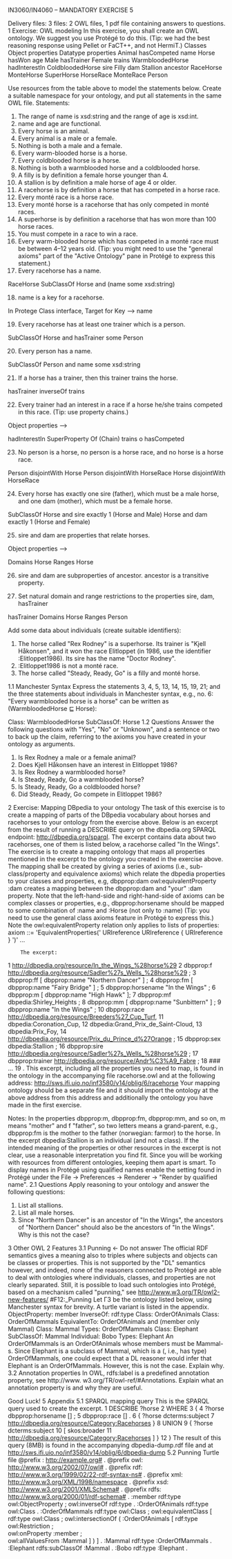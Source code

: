 IN3060/IN4060 – MANDATORY EXERCISE 5 

Delivery files: 3 files: 2 OWL files, 1 pdf file containing answers to questions. 
1 Exercise: OWL modeling 
In this exercise, you shall create an OWL ontology. We suggest you use Protégé to do this. (Tip: we had the best reasoning response using Pellet or FaCT++, and not HermiT.)
Classes 		    Object properties 	Datatype properties 
Animal 		  hasCompeted 	name 
Horse 		  hasWon 		age 
Male 		  hasTrainer 
Female 		  trains 
WarmbloodedHorse hadInterestIn 
ColdbloodedHorse sire 
Filly		  dam 
Stallion 		  ancestor 
RaceHorse 
MonteHorse 
SuperHorse 
HorseRace 
MonteRace 
Person 


Use resources from the table above to model the statements below. Create a suitable namespace for your ontology, and put all statements in the same OWL file.
Statements:

1. The range of name is xsd:string and the range of age is xsd:int. 
2. name and age are functional. 
3. Every horse is an animal. 
4. Every animal is a male or a female. 
5. Nothing is both a male and a female. 
6. Every warm-blooded horse is a horse. 
7. Every coldblooded horse is a horse. 
8. Nothing is both a warmblooded horse and a coldblooded horse. 
9. A filly is by definition a female horse younger than 4. 
10. A stallion is by definition a male horse of age 4 or older. 
11. A racehorse is by definition a horse that has competed in a horse race. 
12. Every monté race is a horse race. 
13. Every monté horse is a racehorse that has only competed in monté races. 
14. A superhorse is by definition a racehorse that has won more than 100 horse races. 
15. You must compete in a race to win a race. 
16. Every warm-blooded horse which has competed in a monté race must be between 4–12 years old. (Tip: you might need to use the "general axioms" part of the "Active Ontology" pane in Protégé to express this statement.) 
17. Every racehorse has a name. 

RaceHorse SubClassOf Horse and (name some xsd:string)

18. name is a key for a racehorse. 

In Protege Class interface, Target for Key --> name

19. Every racehorse has at least one trainer which is a person. 

SubClassOf Horse and hasTrainer some Person
 
20. Every person has a name. 

SubClassOf Person and name some xsd:string

21. If a horse has a trainer, then this trainer trains the horse. 

hasTrainer inverseOf trains

22. Every trainer had an interest in a race if a horse he/she trains competed in this race. (Tip: use property chains.)

Object properties --> 

hadInterestIn SuperProperty Of (Chain) trains o hasCompeted

23. No person is a horse, no person is a horse race, and no horse is a horse race. 

Person disjointWith Horse
Person disjointWith HorseRace
Horse disjointWith HorseRace

24. Every horse has exactly one sire (father), which must be a male horse, and one dam (mother), which must be a female horse. 

SubClassOf
Horse and sire exactly 1 (Horse and Male)
Horse and dam exactly 1 (Horse and Female)

25. sire and dam are properties that relate horses. 

Object properties --> 

Domains Horse
Ranges Horse

26. sire and dam are subproperties of ancestor. ancestor is a transitive property. 

27. Set natural domain and range restrictions to the properties sire, dam, hasTrainer 

hasTrainer
Domains Horse
Ranges Person


Add some data about individuals (create suitable identifiers): 
1. The horse called "Rex Rodney" is a superhorse. Its trainer is "Kjell Håkonsen", and it won the race Elitloppet (in 1986, use the identifier :Elitloppet1986). Its sire has the name "Doctor Rodney". 
2. :Elitloppet1986 is not a monté race. 
3. The horse called "Steady, Ready, Go" is a filly and monté horse.

1.1 Manchester Syntax 
Express the statements 3, 4, 5, 13, 14, 15, 19, 21; and the three statements about individuals in Manchester syntax, e.g., no. 6: "Every warmblooded horse is a horse" can be written as (WarmbloodedHorse ⊑ Horse): 



Class: WarmbloodedHorse
    SubClassOf: Horse
1.2 Questions 
Answer the following questions with "Yes", "No" or "Unknown", and a sentence or two to back up the claim, referring to the axioms you have created in your ontology as arguments. 
1. Is Rex Rodney a male or a female animal? 
2. Does Kjell Håkonsen have an interest in Elitloppet 1986? 
3. Is Rex Rodney a warmblooded horse? 
4. Is Steady, Ready, Go a warmblooded horse? 
5. Is Steady, Ready, Go a coldblooded horse? 
6. Did Steady, Ready, Go compete in Elitloppet 1986? 

2 Exercise: Mapping DBpedia to your ontology 
The task of this exercise is to create a mapping of parts of the DBpedia vocabulary about horses and racehorses to your ontology from the exercise above. 
Below is an excerpt from the result of running a DESCRIBE query on the dbpedia.org SPARQL endpoint: http://dbpedia.org/sparql. The excerpt contains data about two racehorses, one of them is listed below, a racehorse called "In the Wings". The exercise is to create a mapping ontology that maps all properties mentioned in the excerpt to the ontology you created in the exercise above. 
The mapping shall be created by giving a series of axioms (i.e., sub- class/property and equivalence axioms) which relate the dbpedia properties to your classes and properties, e.g, 
dbpprop:dam owl:equivalentProperty :dam 
creates a mapping between the dbpprop:dam and "your" :dam property.
Note that the left-hand-side and right-hand-side of axioms can be complex classes or properties, e.g., dbpprop:horsename should be mapped to some combination of :name and :Horse (not only to :name) (Tip: you need to use the general class axioms feature in Protégé to express this.) 
Note the owl:equivalentProperty relation only applies to lists of properties:
axiom ::= 'EquivalentProperties(' URIreference URIreference  { URIreference } ')' ...

        The excerpt:
1 <http://dbpedia.org/resource/In_the_Wings_%28horse%29> 
2   dbpprop:f <http://dbpedia.org/resource/Sadler%27s_Wells_%28horse%29> ; 
3   dbpprop:ff [ dbpprop:name "Northern Dancer" ] ; 
4   dbpprop:fm [ dbpprop:name "Fairy Bridge" ] ; 
5   dbpprop:horsename "In the Wings" ; 
6   dbpprop:m [ dbpprop:name "High Hawk" ]; 
7   dbpprop:mf dbpedia:Shirley_Heights ; 
8   dbpprop:mm [ dbpprop:name "Sunbittern" ] ; 
9   dbpprop:name "In the Wings" ; 
10  dbpprop:race <http://dbpedia.org/resource/Breeders%27_Cup_Turf>, 
11               dbpedia:Coronation_Cup, 
12               dbpedia:Grand_Prix_de_Saint-Cloud, 
13               dbpedia:Prix_Foy, 
14               <http://dbpedia.org/resource/Prix_du_Prince_d%27Orange> ; 
15  dbpprop:sex dbpedia:Stallion ; 
16  dbpprop:sire <http://dbpedia.org/resource/Sadler%27s_Wells_%28horse%29> ; 
17  dbpprop:trainer <http://dbpedia.org/resource/Andr%C3%A9_Fabre> ; 
18 ### ... 
19 . 
This excerpt, including all the properties you need to map, is found in the ontology in the accompanying file racehorse.owl and at the following address: 
http://sws.ifi.uio.no/inf3580/v14/oblig/6/racehorse 
Your mapping ontology should be a separate file and it should import the ontology at the above address from this address and additionally the ontology you have made in the first exercise. 

Notes: 
In the properties dbpprop:m, dbpprop:fm, dbpprop:mm, and so on, m means "mother" and f "father", so two letters means a grand-parent, e.g., dbpprop:fm is the mother to the father (norwegian: farmor) to the horse. 
In the excerpt dbpedia:Stallion is an individual (and not a class). 
If the intended meaning of the properties or other resources in the excerpt is not clear, use a reasonable interpretation you find fit. 
Since you will be working with resources from different ontologies, keeping them apart is smart. To display names in Protégé using qualified names enable the setting found in Protégé under the File -> Preferences -> Renderer -> "Render by qualified name". 
2.1 Questions 
Apply reasoning to your ontology and answer the following questions: 
1. List all stallions. 
2. List all male horses. 
3. Since "Northern Dancer" is an ancestor of "In the Wings", the ancestors of "Northern Dancer" should also be the ancestors of "In the Wings". Why is this not the case?

3 Other OWL 2 Features
3.1 Punning <- Do not answer
The official RDF semantics gives a meaning also to triples where subjects and objects can be classes or properties. This is not supported by the "DL" semantics however, and indeed, none of the reasoners connected to Protégé are able to deal with ontologies where individuals, classes, and properties are not clearly separated.
Still, it is possible to load such ontologies into Protégé, based on a mechanism called "punning," see http://www.w3.org/TR/owl2-new-features/ #F12:_Punning
Let Γ3 be the ontology listed below, using Manchester syntax for brevity. A turtle variant is listed in the appendix. 
ObjectProperty: member 
InverseOf: rdf:type 
Class: OrderOfAnimals 
Class: OrderOfMammals 
EquivalentTo: OrderOfAnimals and (member only Mammal) 
Class: Mammal 
Types: OrderOfMammals 
Class: Elephant 
SubClassOf: Mammal 
Individual: Bobo 
Types: Elephant 
An OrderOfMammals is an OrderOfAnimals whose members must be Mammal-s. Since Elephant is a subclass of Mammal, which is a (, i.e., has type) OrderOfMammals, one could expect that a DL reasoner would infer that Elephant is an OrderOfMammals. However, this is not the case. Explain why. 
3.2 Annotation properties 
In OWL, rdfs:label is a predefined annotation property, see http://www. w3.org/TR/owl-ref/#Annotations. Explain what an annotation property is and why they are useful. 

Good Luck! 
5 Appendix 
5.1 SPARQL mapping query 
This is the SPARQL query used to create the excerpt. 
1 DESCRIBE ?horse 
2 WHERE 
3 { 
4   ?horse dbpprop:horsename [] ; 
5          dbpprop:race [] . 
6   { ?horse dcterms:subject 
7            <http://dbpedia.org/resource/Category:Racehorses> } 
8   UNION 
9     { ?horse dcterms:subject 
10        [ skos:broader 
11          <http://dbpedia.org/resource/Category:Racehorses> ] } 
12 }
The result of this query (8MB) is found in the accompanying dbpedia-dump.rdf file  and at 
http://sws.ifi.uio.no/inf3580/v14/oblig/6/dbpedia-dump 
5.2 Punning Turtle file 
@prefix : <http://example.org#> . 
@prefix owl: <http://www.w3.org/2002/07/owl#> . 
@prefix rdf: <http://www.w3.org/1999/02/22-rdf-syntax-ns#> . 
@prefix xml: <http://www.w3.org/XML/1998/namespace> . 
@prefix xsd: <http://www.w3.org/2001/XMLSchema#> . 
@prefix rdfs: <http://www.w3.org/2000/01/rdf-schema#> . 
:member rdf:type owl:ObjectProperty ; 
owl:inverseOf rdf:type . 
:OrderOfAnimals rdf:type owl:Class . 
:OrderOfMammals rdf:type owl:Class ; 
owl:equivalentClass [ rdf:type owl:Class ; 
owl:intersectionOf 
( :OrderOfAnimals 
      [ rdf:type owl:Restriction ;         
        owl:onProperty :member ;   
        owl:allValuesFrom :Mammal ] ) ] . 
:Mammal rdf:type :OrderOfMammals . 
:Elephant rdfs:subClassOf :Mammal . 
:Bobo rdf:type :Elephant . 
